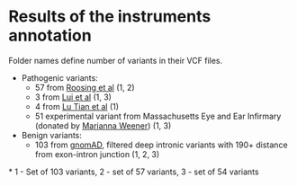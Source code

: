 # Results of the instruments annotation

Folder names define number of variants in their VCF files.

* Pathogenic variants:
  - 57 from [Roosing et al](https://www.frontiersin.org/articles/10.3389/fcell.2023.1112270) (1, 2)
  - 3 from [Lui et al](https://www.nature.com/articles/s41525-024-00391-2) (1, 3)
  - 4 from [Lu Tian et al](https://pubmed.ncbi.nlm.nih.gov/35657619/) (1)
  - 51 experimental variant from Massachusetts Eye and Ear Infirmary (donated by [Marianna Weener](https://github.com/EkaterinShitik/IRD_prediction_assessment/blob/Dir_organization/mweener@meei.harvard.edu)) (1, 3)
* Benign variants:
  - 103 from [gnomAD](https://gnomad.broadinstitute.org/), filtered deep intronic variants with 190+ distance from exon-intron junction (1, 2, 3)
 
\* 1 - Set of 103 variants, 2 - set of 57 variants, 3 - set of 54 variants
